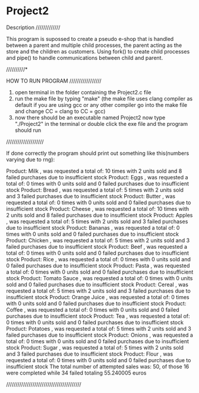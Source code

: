 # Project2

Description /////////////

This program is supossed to create a pseudo e-shop that is handled between a parent and multiple child processes, the parent acting as the store and the children as customers. Using fork() to create child processes and pipe() to handle communications between child and parent.

//////////*


HOW TO RUN PROGRAM /////////////////

1) open terminal in the folder containing the Project2.c file
2) run the make file by typing "make" (the make file uses clang compiler as default if you are using gcc or any other compiler go into the make file and change CC = clang to CC = gcc)
3) now there should be an executable named Project2 now type "./Project2" in the terminal or double click the exe file and the program should run


////////////////////

If done correctly the program should print out something like this(numbers varying due to rng):


Product: Milk , was requested a total of: 10 times with 2 units sold and 8 failed purchases due to insufficient stock
Product: Eggs , was requested a total of: 0 times with 0 units sold and 0 failed purchases due to insufficient stock
Product: Bread , was requested a total of: 5 times with 2 units sold and 3 failed purchases due to insufficient stock
Product: Butter , was requested a total of: 0 times with 0 units sold and 0 failed purchases due to insufficient stock
Product: Cheese , was requested a total of: 10 times with 2 units sold and 8 failed purchases due to insufficient stock
Product: Apples , was requested a total of: 5 times with 2 units sold and 3 failed purchases due to insufficient stock
Product: Bananas , was requested a total of: 0 times with 0 units sold and 0 failed purchases due to insufficient stock
Product: Chicken , was requested a total of: 5 times with 2 units sold and 3 failed purchases due to insufficient stock
Product: Beef , was requested a total of: 0 times with 0 units sold and 0 failed purchases due to insufficient stock
Product: Rice , was requested a total of: 0 times with 0 units sold and 0 failed purchases due to insufficient stock
Product: Pasta , was requested a total of: 0 times with 0 units sold and 0 failed purchases due to insufficient stock
Product: Tomato Sauce , was requested a total of: 0 times with 0 units sold and 0 failed purchases due to insufficient stock
Product: Cereal , was requested a total of: 5 times with 2 units sold and 3 failed purchases due to insufficient stock
Product: Orange Juice , was requested a total of: 0 times with 0 units sold and 0 failed purchases due to insufficient stock
Product: Coffee , was requested a total of: 0 times with 0 units sold and 0 failed purchases due to insufficient stock
Product: Tea , was requested a total of: 0 times with 0 units sold and 0 failed purchases due to insufficient stock
Product: Potatoes , was requested a total of: 5 times with 2 units sold and 3 failed purchases due to insufficient stock
Product: Onions , was requested a total of: 0 times with 0 units sold and 0 failed purchases due to insufficient stock
Product: Sugar , was requested a total of: 5 times with 2 units sold and 3 failed purchases due to insufficient stock
Product: Flour , was requested a total of: 0 times with 0 units sold and 0 failed purchases due to insufficient stock
The total number of attempted sales was: 50, of those 16 were completed while 34 failed totaling 55.240005 euros

////////////////////////////////////////